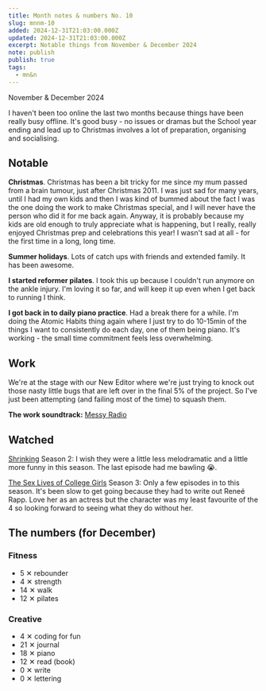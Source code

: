 ```yaml
---
title: Month notes & numbers No. 10
slug: mnnm-10
added: 2024-12-31T21:03:00.000Z
updated: 2024-12-31T21:03:00.000Z
excerpt: Notable things from November & December 2024
note: publish
publish: true
tags:
  - mn&n
---
```


<p class="date">November & December 2024</p>

I haven't been too online the last two months because things have been really busy offline. It's good busy - no issues or dramas but the School year ending and lead up to Christmas involves a lot of preparation, organising and socialising.

<h2 class="highlighter pink">Notable</h2>

**Christmas**. Christmas has been a bit tricky for me since my mum passed from a brain tumour, just after Christmas 2011. I was just sad for many years, until I had my own kids and then I was kind of bummed about the fact I was the one doing the work to make Christmas special, and I will never have the person who did it for me back again. Anyway, it is probably because my kids are old enough to truly appreciate what is happening, but I really, really enjoyed Christmas prep and celebrations this year! I wasn't sad at all - for the first time in a long, long time.

**Summer holidays**. Lots of catch ups with friends and extended family. It has been awesome.

**I started reformer pilates**. I took this up because I couldn't run anymore on the ankle injury. I'm loving it so far, and will keep it up even when I get back to running I think.

**I got back in to daily piano practice**. Had a break there for a while. I'm doing the Atomic Habits thing again where I just try to do 10-15min of the things I want to consistently do each day, one of them being piano. It's working - the small time commitment feels less overwhelming.

<h2 class="highlighter yellow">Work</h2>

We're at the stage with our New Editor where we're just trying to knock out those nasty little bugs that are left over in the final 5% of the project. So I've just been attempting (and failing most of the time) to squash them.

**The work soundtrack:** [Messy Radio](https://open.spotify.com/playlist/37i9dQZF1E8OPe69gikoeO?si=bFB30nAsTJaHRy3u-1HVsw&pi=a-DwcqWnDaTU6O)

<h2 class="highlighter blue">Watched</h2>

[Shrinking](https://www.imdb.com/title/tt15677150/) Season 2: I wish they were a little less melodramatic and a little more funny in this season. The last episode had me bawling 😭.

[The Sex Lives of College Girls](https://www.imdb.com/title/tt11212276/) Season 3: Only a few episodes in to this season. It's been slow to get going because they had to write out Reneé Rapp. Love her as an actress but the character was my least favourite of the 4 so looking forward to seeing what they do without her.

<h2 class="highlighter orange">The numbers (for December)</h2>

<h3>Fitness</h3>
<ul>
  <li class="rebounder">5 <span class="x">✕</span> rebounder</li>
  <li class="strength">4 <span class="x">✕</span> strength</li>
  <li class="walk">14 <span class="x">✕</span> walk</li>
  <li class="pilates">12 <span class="x">✕</span> pilates</li>
</ul>

<h3>Creative</h3>
<ul>
<li class="coding">4 <span class="x">✕</span> coding for fun</li>
<li class="journal">21 <span class="x">✕</span> journal</li>
<li class="piano">18 <span class="x">✕</span> piano</li>
<li class="read">12 <span class="x">✕</span> read (book)</li>
<li class="write">0 <span class="x">✕</span> write</li>
<li class="lettering">0 <span class="x">✕</span> lettering</li>
</ul>
